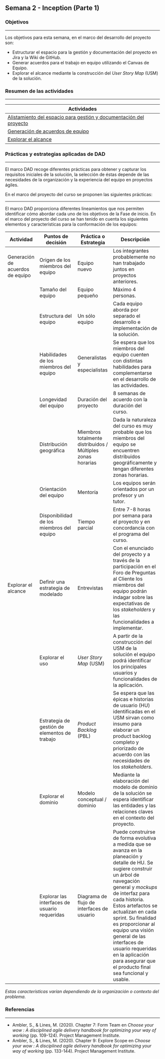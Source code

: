 ## Semana 2 - Inception (Parte 1)

### Objetivos
---
Los objetivos para esta semana, en el marco del desarrollo del proyecto son: 

* Estructurar el espacio para la gestión y documentación del proyecto en Jira y la Wiki de GitHub.
* Generar acuerdos para el trabajo en equipo utilizando el Canvas de Equipo.
* Explorar el alcance mediante la construcción del *User Story Map* (USM) de la solución.

### Resumen de las actividades
---

| Actividades   |
|---------------|
| [Alistamiento del espacio para gestión y documentación del proyecto](https://avargas20.github.io/MISW-Procesos/semanas/inception/semana2/s2_alistamiento)|
| [Generación de acuerdos de equipo](https://avargas20.github.io/MISW-Procesos/semanas/inception/semana2/s2_canvas_de_equipo) |
| [Explorar el alcance](https://avargas20.github.io/MISW-Procesos/semanas/inception/semana2/s2_alcance)|

### Prácticas y estrategias aplicadas de DAD
---

El marco DAD recoge diferentes prácticas para obtener y capturar los requisitos iniciales de la solución, la selección de éstas depende de las necesidades de la organización y la experiencia del equipo en proyectos ágiles. 

En el marco del proyecto del curso se proponen las siguientes prácticas:

---

El marco DAD proporciona diferentes lineamientos que nos permiten identificar cómo abordar cada uno de los objetivos de la Fase de inicio. En el marco del proyecto del curso se han tenido en cuenta los siguientes elementos y características para la conformación de los equipos:

| Actividad                                     | Puntos de decisión                                     | Práctica o Estrategia                                  | Descripción     |
|-----------------------------------------------|-----------------------------------------------|--------------------------------------------|-----------------|
|Generación de acuerdos de equipo| Origen de los miembros del equipo         | Equipo nuevo                                               | Los integrantes probablemente no han trabajado juntos en proyectos anteriores.                                                                          |
| | Tamaño del equipo                         | Equipo pequeño                                             | Máximo 4 personas.                                                                                                                                      |
| | Estructura del equipo                     | Un sólo equipo                                             | Cada equipo aborda por separado el desarrollo e implementación de la solución.                                                                          |
| | Habilidades de los miembros del equipo    | Generalistas y especialistas                               | Se espera que los miembros del equipo cuenten con distintas habilidades para complementarse en el desarrollo de las actividades.                                                          |
| | Longevidad del equipo                     | Duración del proyecto                                        | 8 semanas de acuerdo con la duración del curso.                                                                                                         |
| | Distribución geográfica                   | Miembros totalmente distribuidos / Múltiples zonas horarias | Dada la naturaleza del curso es muy probable que los miembros del equipo se encuentren distribuidos geográficamente y tengan diferentes zonas horarias. |
| | Orientación del equipo                    | Mentoría                                                   | Los equipos serán orientados por un profesor y un tutor.                                                                                                |
| | Disponibilidad de los miembros del equipo | Tiempo parcial                                             | Entre 7-8 horas por semana para el proyecto y en concordancia con el programa del curso.  |
|Explorar el alcance | Definir una estrategia de modelado            | Entrevistas                                | Con el enunciado del proyecto  y a través de la participación en el Foro de Preguntas al Cliente los miembros del equipo podrán indagar sobre las expectativas de los *stakeholders* y las funcionalidades a implementar. |
| | Explorar el uso                               | *User Story Map* (USM)                          | A partir de la construcción del USM de la solución el equipo podrá identificar los principales usuarios y funcionalidades de la aplicación. |
| | Estrategia de gestión de elementos de trabajo | *Product Backlog* (PBL)                            | Se espera que las épicas e historias de usuario (HU) identificadas en el USM sirvan como insumo para elaborar un product backlog completo y priorizado de acuerdo con las necesidades de los *stakeholders*.              |
| | Explorar el dominio                           | Modelo conceptual / dominio                  | Mediante la elaboración del modelo de dominio de la solución se espera identificar las entidades y las relaciones claves en el contexto del proyecto.                |
| | Explorar las interfaces de usuario requeridas | Diagrama de flujo de interfaces de usuario | Puede construirse de forma evolutiva a medida que se avanza en la planeación y detalle de HU. Se sugiere construir un árbol de navegación general y *mockups* de interfaz para cada historia. Estos artefactos se actualizan en cada sprint. Su finalidad es proporcionar al equipo una visión general de las interfaces de usuario requeridas en la aplicación para asegurar que el producto final sea funcional y usable.           |

*Estas características varían dependiendo de la organización o contexto del problema.*

### Referencias
---

* Ambler, S., & Lines, M. (2020). Chapter 7: Form Team en *Choose your wow : A disciplined agile delivery handbook for optimizing your way of working* (pp. 109-124). Project Management Institute.
* Ambler, S., & Lines, M. (2020). Chapter 9: Explore Scope en *Choose your wow : A disciplined agile delivery handbook for optimizing your way of working* (pp. 133-144). Project Management Institute.
